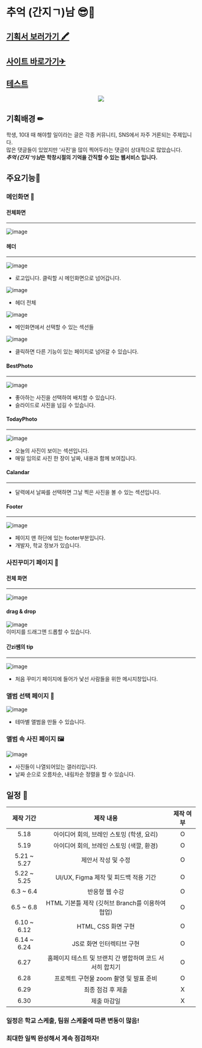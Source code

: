 # 추억 (간지ㄱ)남 😎📸
## [기획서 보러가기 🖍](https://docs.google.com/document/d/18HNHYBHTTTnviP7csdkkb1MRh8JsHT7I6p7jrrZWtXI/edit?usp=sharing)
## [사이트 바로가기✈](https://olsi10.github.io/StudentMemories/)
## [테스트](https://github.com/olsi10/StudentMemories/wiki)
<p align="center">
<img src="https://user-images.githubusercontent.com/86298664/176171475-fb387179-1c76-4be8-9b2a-e4d9c64599a6.png" />
</p>

## 기획배경 ✏
학생, 10대 때 해야할 일이라는 글은 각종 커뮤니티, SNS에서 자주 거론되는 주제입니다.  
많은 댓글들이 있었지만 ‘사진’을 많이 찍어두라는 댓글이 상대적으로 많았습니다.  
***추억 (간지ㄱ)남*은 학창시절의 기억을 간직할 수 있는 웹서비스 입니다.**

## 주요기능🔧
### 메인화면 👑
#### 전체화면
---
![image](https://user-images.githubusercontent.com/86298664/176174610-9e5b3e2c-0ccb-43f0-89ea-468152a6c935.png)

#### 헤더
---

![image](https://user-images.githubusercontent.com/86298664/176176606-3dbd6271-5404-49ff-b6a4-eb2d2e654014.png)  
- 로고입니다. 클릭할 시 메인화면으로 넘어갑니다.

![image](https://user-images.githubusercontent.com/86298664/176175021-f4175b72-a7e6-46c8-ac8e-10e80c52e1e5.png)
- 헤더 전체

![image](https://user-images.githubusercontent.com/86298664/176175085-0c55a411-0b3a-4d0a-ba9e-6d9dba9021ce.png)  
- 메인화면에서 선택할 수 있는 섹션들

![image](https://user-images.githubusercontent.com/86298664/176175103-3ff312e5-da72-4d13-b9d2-a9316fa093ad.png)  
- 클릭하면 다른 기능이 있는 페이지로 넘어갈 수 있습니다.

#### BestPhoto
---
![image](https://user-images.githubusercontent.com/86298664/176179901-a3971295-f771-48a7-9cf4-6ab5042d299c.png)

- 좋아하는 사진을 선택하여 배치할 수 있습니다.
- 슬라이드로 사진을 넘길 수 있습니다.

#### TodayPhoto
---
![image](https://user-images.githubusercontent.com/86298664/176176933-d1c33a4b-b91a-46b9-9893-f56203865ba1.png)  
- 오늘의 사진이 보이는 섹션입니다.
- 매일 임의로 사진 한 장이 날짜, 내용과 함께 보여집니다.

#### Calandar
---
- 달력에서 날짜를 선택하면 그날 찍은 사진을 볼 수 있는 섹션입니다.

#### Footer
---
![image](https://user-images.githubusercontent.com/86298664/176177059-07c0b006-6c30-4137-bc14-76ce21f94355.png)  
- 페이지 맨 하단에 있는 footer부분입니다.
- 개발자, 학교 정보가 있습니다.
### 사진꾸미기 페이지 🎨
#### 전체 화면
---
![image](https://user-images.githubusercontent.com/86298664/176178436-ad9f230e-e4b3-4a7e-b6ec-3d7bcb9296f3.png)  

#### drag & drop
![image](https://user-images.githubusercontent.com/86298664/176186072-cbc75ea3-20ae-4f6a-94f1-c20298bc1f97.png)  
이미지를 드래그앤 드롭할 수 있습니다.

#### 간zi쌤의 tip
---
![image](https://user-images.githubusercontent.com/86298664/176191695-dc9259a5-8fca-435f-b6a2-23b666ac231a.png)  
- 처음 꾸미기 페이지에 들어가 낯선 사람들을 위한 메시지창입니다.


### 앨범 선택 페이지 📁
![image](https://user-images.githubusercontent.com/86298664/176179231-e8db9dfa-f48d-4527-bc3a-15784a28f69f.png)
- 테마별 앨범을 만들 수 있습니다.

### 앨범 속 사진 페이지 🖼
![image](https://user-images.githubusercontent.com/86298664/176179281-32094624-9d00-4ffd-8547-c4f9574d3cca.png)
- 사진들이 나열되어있는 갤러리입니다.
- 날짜 순으로 오름차순, 내림차순 정렬을 할 수 있습니다.

## 일정 📆
|제작 기간|제작 내용|제작 여부|
|:---:|:---:|:---:|
|5.18|아이디어 회의, 브레인 스토밍 (학생, 요리)|O|
|5.19|아이디어 회의, 브레인 스토밍 (색깔, 환경)|O|
|5.21 ~ 5.27|제안서 작성 및 수정|O|
|5.22 ~ 5.25|UI/UX, Figma 제작 및 피드백 적용 기간|O|
|6.3 ~ 6.4|반응형 웹 수강|O|
|6.5 ~ 6.8|HTML 기본틀 제작 (깃허브 Branch를 이용하여 협업)|O|
|6.10 ~ 6.12|HTML, CSS 화면 구현|O|
|6.14 ~ 6.24|JS로 화면 인터렉티브 구현|O|
|6.27|홈페이지 테스트 및 브랜치 간 병합하며 코드 서서히 합치기|O|
|6.28|프로젝트 구현물 zoom 촬영 및 발표 준비|O|
|6.29|최종 점검 후 제출|X|
|6.30|제출 마감일|X|

### 일정은 학교 스케출, 팀원 스케줄에 따른 변동이 많음!

### 최대한 일찍 완성해서 계속 점검하자!
